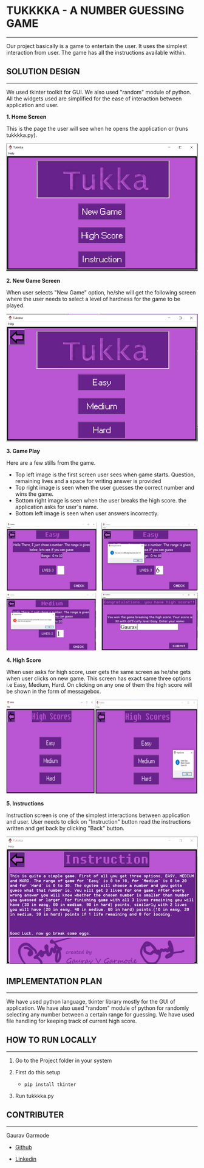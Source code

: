 # TUKKKKA - A NUMBER GUESSING GAME

___



Our project basically is a game to entertain the user. It uses the simplest interaction from user. The game has all the instructions available within. 

## SOLUTION DESIGN

___



We used tkinter toolkit for GUI. We also used "random" module of python. All the widgets used are simplified for the ease of interaction between application and user.

**1. Home Screen**

This is the page the user will see when he opens the application or (runs tukkkka.py).

![1](https://github.com/Garmode3073/Tukkkka/blob/master/1.png)

**2. New Game Screen**

When user selects "New Game" option, he/she will get the following screen where the user needs to select a level of hardness for the game to be played.

![2](https://github.com/Garmode3073/Tukkkka/blob/master/2.png)

**3.  Game Play**

Here are a few stills from the game.

* Top left image is the first screen user sees when game starts. Question, remaining lives and a space for writing answer is provided
* Top right image is seen when the user guesses the correct number and wins the game.
* Bottom right image is seen when the user breaks the high score. the application asks for user's name.
* Bottom left image is seen when user answers incorrectly.

![3](https://github.com/Garmode3073/Tukkkka/blob/master/3.png)

**4. High Score**

When user asks for high score, user gets the same screen as he/she gets when user clicks on new game. This screen has exact same three options i.e Easy, Medium, Hard. On clicking on any one of them the high score will be shown in the form of messagebox.

![4](https://github.com/Garmode3073/Tukkkka/blob/master/4.png)

**5. Instructions**

Instruction screen is one of the simplest interactions between application and user. User needs to click on "Instruction" button read the instructions written and get back by clicking "Back" button.

![5](https://github.com/Garmode3073/Tukkkka/blob/master/5.png)



 ## IMPLEMENTATION PLAN

---

We have used python language, tkinter library mostly for the GUI of application. We have also used "random" module of python for randomly selecting any number between a certain range for guessing. We have used file handling for keeping track of current high score.

## HOW TO RUN LOCALLY

---

1. Go to the Project folder in your system

2. First do this setup

   * ```
     pip install tkinter
     ```

3. Run tukkkka.py

## CONTRIBUTER

---

Gaurav Garmode

* [Github](https://github.com/Garmode3073 "Github")

* [Linkedin](https://www.linkedin.com/in/gaurav-garmode-ab537a175 "Linkedin")

  
